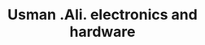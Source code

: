 ---
title: "Usman .Ali. electronics and hardware"
url: /khrchy/usman-ali-electronics-and-hardware/
shop: electronics
---